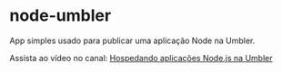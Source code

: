 # node-umbler
App simples usado para publicar uma aplicação Node na Umbler.

Assista ao vídeo no canal: [Hospedando aplicações Node.js na Umbler](youtube.com)
